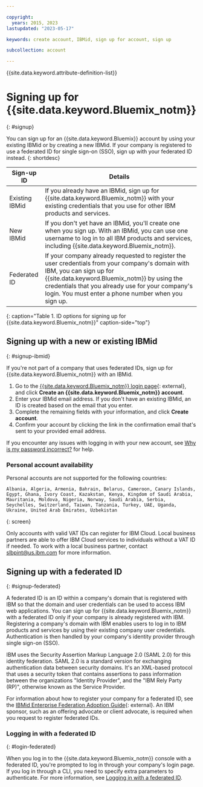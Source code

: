 ```yaml
---

copyright:
  years: 2015, 2023
lastupdated: "2023-05-17"

keywords: create account, IBMid, sign up for account, sign up

subcollection: account

---
```


{{site.data.keyword.attribute-definition-list}}


# Signing up for {{site.data.keyword.Bluemix_notm}}
{: #signup}

You can sign up for an {{site.data.keyword.Bluemix}} account by using your existing IBMid or by creating a new IBMid. If your company is registered to use a federated ID for single sign-on (SSO), sign up with your federated ID instead.
{: shortdesc}

| Sign-up ID | Details |
|-----------------|---------|
|Existing IBMid   | If you already have an IBMid, sign up for {{site.data.keyword.Bluemix_notm}} with your existing credentials that you use for other IBM products and services. |
|New IBMid        | If you don't yet have an IBMid, you'll create one when you sign up. With an IBMid, you can use one username to log in to all IBM products and services, including {{site.data.keyword.Bluemix_notm}}. |
|Federated ID     | If your company already requested to register the user credentials from your company's domain with IBM, you can sign up for {{site.data.keyword.Bluemix_notm}} by using the credentials that you already use for your company's login. You must enter a phone number when you sign up. |
{: caption="Table 1. ID options for signing up for {{site.data.keyword.Bluemix_notm}}" caption-side="top"}

## Signing up with a new or existing IBMid
{: #signup-ibmid}

If you're not part of a company that uses federated IDs, sign up for {{site.data.keyword.Bluemix_notm}} with an IBMid.

1. Go to the [{{site.data.keyword.Bluemix_notm}} login page](https://cloud.ibm.com/){: external}, and click **Create an {{site.data.keyword.Bluemix_notm}} account**.
1. Enter your IBMid email address. If you don't have an existing IBMid, an ID is created based on the email that you enter.
1. Complete the remaining fields with your information, and click **Create account**.
1. Confirm your account by clicking the link in the confirmation email that's sent to your provided email address.

If you encounter any issues with logging in with your new account, see [Why is my password incorrect?](/docs/account?topic=account-ts_logintoibm) for help.

### Personal account availability


Personal accounts are not supported for the following countries:
```
Albania, Algeria, Armenia, Bahrain, Belarus, Cameroon, Canary Islands, Egypt, Ghana, Ivory Coast, Kazakstan, Kenya, Kingdom of Saudi Arabia, Mauritania, Moldova, Nigeria, Norway, Saudi Arabia, Serbia, Seychelles, Switzerland, Taiwan, Tanzania, Turkey, UAE, Uganda, Ukraine, United Arab Emirates, Uzbekistan
```
{: screen}

Only accounts with valid VAT IDs can register for IBM Cloud. Local business partners are able to offer IBM Cloud services to individuals without a VAT ID if needed. To work with a local business partner, contact slbpint@us.ibm.com for more information.


## Signing up with a federated ID
{: #signup-federated}

A federated ID is an ID within a company's domain that is registered with IBM so that the domain and user credentials can be used to access IBM web applications. You can sign up for {{site.data.keyword.Bluemix_notm}} with a federated ID only if your company is already registered with IBM. Registering a company's domain with IBM enables users to log in to IBM products and services by using their existing company user credentials. Authentication is then handled by your company's identity provider through single sign-on (SSO).

IBM uses the Security Assertion Markup Language 2.0 (SAML 2.0) for this identity federation. SAML 2.0 is a standard version for exchanging authentication data between security domains. It's an XML-based protocol that uses a security token that contains assertions to pass information between the organizations "Identity Provider", and the "IBM Rely Party (RP)", otherwise known as the Service Provider.

For information about how to register your company for a federated ID, see the [IBMid Enterprise Federation Adoption Guide](https://www.ibm.com/docs/en/ief){: external}. An IBM sponsor, such as an offering advocate or client advocate, is required when you request to register federated IDs.

### Logging in with a federated ID
{: #login-federated}

When you log in to the {{site.data.keyword.Bluemix_notm}} console with a federated ID, you're prompted to log in through your company's login page. If you log in through a CLI, you need to specify extra parameters to authenticate. For more information, see [Logging in with a federated ID](/docs/account?topic=account-federated_id).
